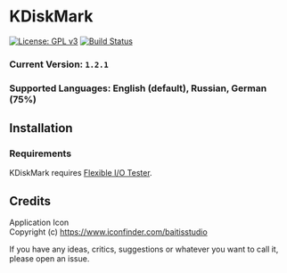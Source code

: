 # KDiskMark
[![License: GPL v3](https://img.shields.io/badge/License-GPLv3-blue.svg)](https://www.gnu.org/licenses/gpl-3.0) [![Build Status](https://travis-ci.com/JonMagon/KDiskMark.svg?branch=master)](https://travis-ci.com/JonMagon/KDiskMark)
### Current Version: `1.2.1`
### Supported Languages: English (default), Russian, German (75%)

## Installation
### Requirements
KDiskMark requires [Flexible I/O Tester](https://github.com/axboe/fio).

## Credits
Application Icon  
Copyright (c) https://www.iconfinder.com/baitisstudio

If you have any ideas, critics, suggestions or whatever you want to call it, please open an issue.
